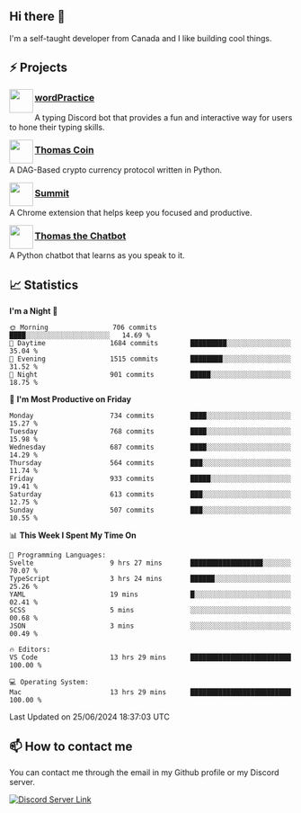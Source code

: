 <h2>Hi there 👋</h2>

<p>I'm a self-taught developer from Canada and I like building cool things.</p>

<h2>⚡ Projects</h2>

<img align="left" src="https://i.imgur.com/BIzs17V.png" width="42" height="42" />
<h3><a target="_blank" href="https://wordpractice.principle.sh/">wordPractice</a></h3>
<p>A typing Discord bot that provides a fun and interactive way for users to hone their typing skills.</p>

<img align="left" src="https://i.imgur.com/4FdQpgN.png" width="42" height="42" />
<h3><a href="https://github.com/principle105/thomas-coin">Thomas Coin</a></h3>
<p>A DAG-Based crypto currency protocol written in Python.</p>

<img align="left" src="https://i.imgur.com/Ly8Atho.png" width="42" height="42" />
<h3><a href="https://summit.sh/">Summit</a></h3>
<p>A Chrome extension that helps keep you focused and productive.</p>

<img align="left" src="https://i.imgur.com/hA9YF2s.png" width="42" height="42" />
<h3><a href="https://github.com/principle105/thomasthechatbot">Thomas the Chatbot</a></h3>
<p>A Python chatbot that learns as you speak to it.</p>

<h2>📈 Statistics</h2>

<!--START_SECTION:waka-->
**I'm a Night 🦉** 

```text
🌞 Morning                706 commits         ████░░░░░░░░░░░░░░░░░░░░░   14.69 % 
🌆 Daytime                1684 commits        █████████░░░░░░░░░░░░░░░░   35.04 % 
🌃 Evening                1515 commits        ████████░░░░░░░░░░░░░░░░░   31.52 % 
🌙 Night                  901 commits         █████░░░░░░░░░░░░░░░░░░░░   18.75 % 
```
📅 **I'm Most Productive on Friday** 

```text
Monday                   734 commits         ████░░░░░░░░░░░░░░░░░░░░░   15.27 % 
Tuesday                  768 commits         ████░░░░░░░░░░░░░░░░░░░░░   15.98 % 
Wednesday                687 commits         ████░░░░░░░░░░░░░░░░░░░░░   14.29 % 
Thursday                 564 commits         ███░░░░░░░░░░░░░░░░░░░░░░   11.74 % 
Friday                   933 commits         █████░░░░░░░░░░░░░░░░░░░░   19.41 % 
Saturday                 613 commits         ███░░░░░░░░░░░░░░░░░░░░░░   12.75 % 
Sunday                   507 commits         ███░░░░░░░░░░░░░░░░░░░░░░   10.55 % 
```


📊 **This Week I Spent My Time On** 

```text
💬 Programming Languages: 
Svelte                   9 hrs 27 mins       ██████████████████░░░░░░░   70.07 % 
TypeScript               3 hrs 24 mins       ██████░░░░░░░░░░░░░░░░░░░   25.26 % 
YAML                     19 mins             █░░░░░░░░░░░░░░░░░░░░░░░░   02.41 % 
SCSS                     5 mins              ░░░░░░░░░░░░░░░░░░░░░░░░░   00.68 % 
JSON                     3 mins              ░░░░░░░░░░░░░░░░░░░░░░░░░   00.49 % 

🔥 Editors: 
VS Code                  13 hrs 29 mins      █████████████████████████   100.00 % 

💻 Operating System: 
Mac                      13 hrs 29 mins      █████████████████████████   100.00 % 
```


 Last Updated on 25/06/2024 18:37:03 UTC
<!--END_SECTION:waka-->

<h2>📫 How to contact me</h2>

You can contact me through the email in my Github profile or my Discord server.

[![Discord Server Link](https://dcbadge.vercel.app/api/server/DHnk46C)](https://discord.gg/DHnk46C)

